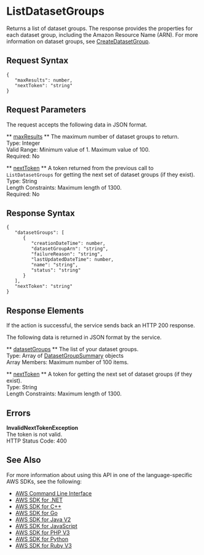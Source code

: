 # ListDatasetGroups<a name="API_ListDatasetGroups"></a>

Returns a list of dataset groups\. The response provides the properties for each dataset group, including the Amazon Resource Name \(ARN\)\. For more information on dataset groups, see [CreateDatasetGroup](API_CreateDatasetGroup.md)\.

## Request Syntax<a name="API_ListDatasetGroups_RequestSyntax"></a>

```
{
   "maxResults": number,
   "nextToken": "string"
}
```

## Request Parameters<a name="API_ListDatasetGroups_RequestParameters"></a>

The request accepts the following data in JSON format\.

 ** [maxResults](#API_ListDatasetGroups_RequestSyntax) **   <a name="personalize-ListDatasetGroups-request-maxResults"></a>
The maximum number of dataset groups to return\.  
Type: Integer  
Valid Range: Minimum value of 1\. Maximum value of 100\.  
Required: No

 ** [nextToken](#API_ListDatasetGroups_RequestSyntax) **   <a name="personalize-ListDatasetGroups-request-nextToken"></a>
A token returned from the previous call to `ListDatasetGroups` for getting the next set of dataset groups \(if they exist\)\.  
Type: String  
Length Constraints: Maximum length of 1300\.  
Required: No

## Response Syntax<a name="API_ListDatasetGroups_ResponseSyntax"></a>

```
{
   "datasetGroups": [ 
      { 
         "creationDateTime": number,
         "datasetGroupArn": "string",
         "failureReason": "string",
         "lastUpdatedDateTime": number,
         "name": "string",
         "status": "string"
      }
   ],
   "nextToken": "string"
}
```

## Response Elements<a name="API_ListDatasetGroups_ResponseElements"></a>

If the action is successful, the service sends back an HTTP 200 response\.

The following data is returned in JSON format by the service\.

 ** [datasetGroups](#API_ListDatasetGroups_ResponseSyntax) **   <a name="personalize-ListDatasetGroups-response-datasetGroups"></a>
The list of your dataset groups\.  
Type: Array of [DatasetGroupSummary](API_DatasetGroupSummary.md) objects  
Array Members: Maximum number of 100 items\.

 ** [nextToken](#API_ListDatasetGroups_ResponseSyntax) **   <a name="personalize-ListDatasetGroups-response-nextToken"></a>
A token for getting the next set of dataset groups \(if they exist\)\.  
Type: String  
Length Constraints: Maximum length of 1300\.

## Errors<a name="API_ListDatasetGroups_Errors"></a>

 **InvalidNextTokenException**   
The token is not valid\.  
HTTP Status Code: 400

## See Also<a name="API_ListDatasetGroups_SeeAlso"></a>

For more information about using this API in one of the language\-specific AWS SDKs, see the following:
+  [AWS Command Line Interface](https://docs.aws.amazon.com/goto/aws-cli/personalize-2018-05-22/ListDatasetGroups) 
+  [AWS SDK for \.NET](https://docs.aws.amazon.com/goto/DotNetSDKV3/personalize-2018-05-22/ListDatasetGroups) 
+  [AWS SDK for C\+\+](https://docs.aws.amazon.com/goto/SdkForCpp/personalize-2018-05-22/ListDatasetGroups) 
+  [AWS SDK for Go](https://docs.aws.amazon.com/goto/SdkForGoV1/personalize-2018-05-22/ListDatasetGroups) 
+  [AWS SDK for Java V2](https://docs.aws.amazon.com/goto/SdkForJavaV2/personalize-2018-05-22/ListDatasetGroups) 
+  [AWS SDK for JavaScript](https://docs.aws.amazon.com/goto/AWSJavaScriptSDK/personalize-2018-05-22/ListDatasetGroups) 
+  [AWS SDK for PHP V3](https://docs.aws.amazon.com/goto/SdkForPHPV3/personalize-2018-05-22/ListDatasetGroups) 
+  [AWS SDK for Python](https://docs.aws.amazon.com/goto/boto3/personalize-2018-05-22/ListDatasetGroups) 
+  [AWS SDK for Ruby V3](https://docs.aws.amazon.com/goto/SdkForRubyV3/personalize-2018-05-22/ListDatasetGroups) 